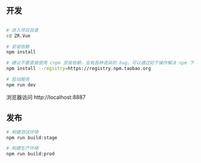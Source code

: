 ## 开发

```bash

# 进入项目目录
cd ZR.Vue

# 安装依赖
npm install

# 建议不要直接使用 cnpm 安装依赖，会有各种诡异的 bug。可以通过如下操作解决 npm 下载速度慢的问题
npm install --registry=https://registry.npm.taobao.org

# 启动服务
npm run dev
```

浏览器访问 http://localhost:8887

## 发布

```bash
# 构建测试环境
npm run build:stage

# 构建生产环境
npm run build:prod
```
